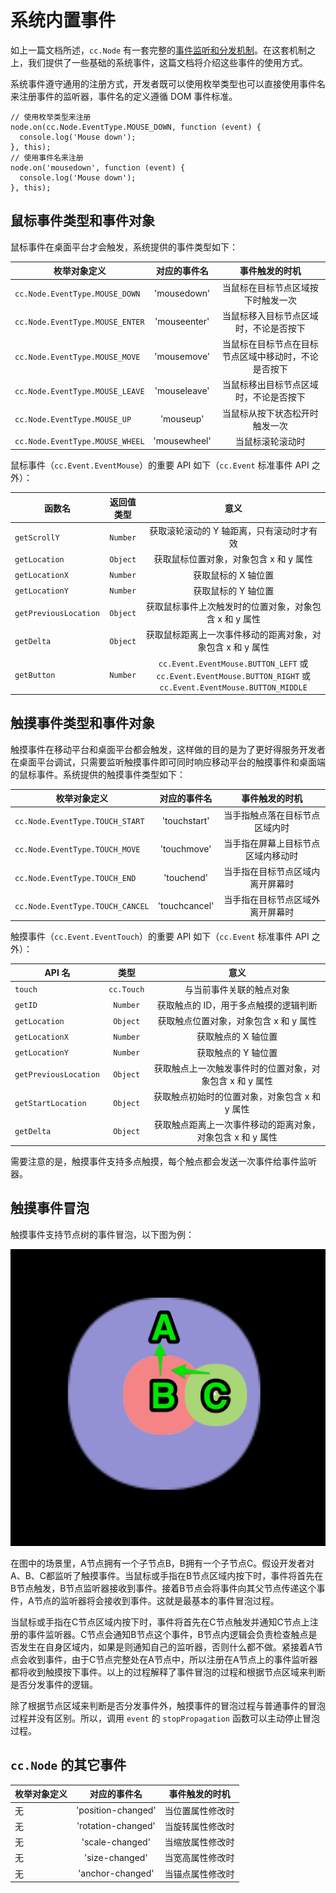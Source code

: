 # 系统内置事件

如上一篇文档所述，`cc.Node` 有一套完整的[事件监听和分发机制](./events.md)。在这套机制之上，我们提供了一些基础的系统事件，这篇文档将介绍这些事件的使用方式。

系统事件遵守通用的注册方式，开发者既可以使用枚举类型也可以直接使用事件名来注册事件的监听器，事件名的定义遵循 DOM 事件标准。

```
// 使用枚举类型来注册
node.on(cc.Node.EventType.MOUSE_DOWN, function (event) {
  console.log('Mouse down');
}, this);
// 使用事件名来注册
node.on('mousedown', function (event) {
  console.log('Mouse down');
}, this);
``` 

## 鼠标事件类型和事件对象

鼠标事件在桌面平台才会触发，系统提供的事件类型如下：

| 枚举对象定义 | 对应的事件名 | 事件触发的时机 |
| ---------- |:----------:|:-----------:|
| `cc.Node.EventType.MOUSE_DOWN` | 'mousedown' | 当鼠标在目标节点区域按下时触发一次 |
| `cc.Node.EventType.MOUSE_ENTER` | 'mouseenter' | 当鼠标移入目标节点区域时，不论是否按下 |
| `cc.Node.EventType.MOUSE_MOVE` | 'mousemove' | 当鼠标在目标节点在目标节点区域中移动时，不论是否按下 |
| `cc.Node.EventType.MOUSE_LEAVE` | 'mouseleave' | 当鼠标移出目标节点区域时，不论是否按下 |
| `cc.Node.EventType.MOUSE_UP` | 'mouseup' | 当鼠标从按下状态松开时触发一次 |
| `cc.Node.EventType.MOUSE_WHEEL` | 'mousewheel' | 当鼠标滚轮滚动时 |

鼠标事件（`cc.Event.EventMouse`）的重要 API 如下（`cc.Event` 标准事件 API 之外）：

| 函数名 | 返回值类型 | 意义 |
| ------ |:-------:|:----:|
| `getScrollY` | `Number` | 获取滚轮滚动的 Y 轴距离，只有滚动时才有效 |
| `getLocation` | `Object` | 获取鼠标位置对象，对象包含 x 和 y 属性 |
| `getLocationX` | `Number` | 获取鼠标的 X 轴位置 |
| `getLocationY` | `Number` | 获取鼠标的 Y 轴位置 |
| `getPreviousLocation` | `Object` | 获取鼠标事件上次触发时的位置对象，对象包含 x 和 y 属性 |
| `getDelta` | `Object` | 获取鼠标距离上一次事件移动的距离对象，对象包含 x 和 y 属性 |
| `getButton` | `Number` | `cc.Event.EventMouse.BUTTON_LEFT` 或 `cc.Event.EventMouse.BUTTON_RIGHT` 或 `cc.Event.EventMouse.BUTTON_MIDDLE` |

## 触摸事件类型和事件对象

触摸事件在移动平台和桌面平台都会触发，这样做的目的是为了更好得服务开发者在桌面平台调试，只需要监听触摸事件即可同时响应移动平台的触摸事件和桌面端的鼠标事件。系统提供的触摸事件类型如下：

| 枚举对象定义 | 对应的事件名 | 事件触发的时机 |
| ---------- |:----------:|:-----------:|
| `cc.Node.EventType.TOUCH_START` | 'touchstart' | 当手指触点落在目标节点区域内时 |
| `cc.Node.EventType.TOUCH_MOVE` | 'touchmove' | 当手指在屏幕上目标节点区域内移动时 |
| `cc.Node.EventType.TOUCH_END` | 'touchend' | 当手指在目标节点区域内离开屏幕时 |
| `cc.Node.EventType.TOUCH_CANCEL` | 'touchcancel' | 当手指在目标节点区域外离开屏幕时 |

触摸事件（`cc.Event.EventTouch`）的重要 API 如下（`cc.Event` 标准事件 API 之外）：

| API 名 | 类型 | 意义 |
| ------ |:---:|:----:|
| `touch` | `cc.Touch` | 与当前事件关联的触点对象 |
| `getID` | `Number` | 获取触点的 ID，用于多点触摸的逻辑判断 |
| `getLocation` | `Object` | 获取触点位置对象，对象包含 x 和 y 属性 |
| `getLocationX` | `Number` | 获取触点的 X 轴位置 |
| `getLocationY` | `Number` | 获取触点的 Y 轴位置 |
| `getPreviousLocation` | `Object` | 获取触点上一次触发事件时的位置对象，对象包含 x 和 y 属性 |
| `getStartLocation` | `Object` | 获取触点初始时的位置对象，对象包含 x 和 y 属性 |
| `getDelta` | `Object` | 获取触点距离上一次事件移动的距离对象，对象包含 x 和 y 属性 |

需要注意的是，触摸事件支持多点触摸，每个触点都会发送一次事件给事件监听器。

## 触摸事件冒泡

触摸事件支持节点树的事件冒泡，以下图为例：

![propagation](./internal-events/propagation.png)

在图中的场景里，A节点拥有一个子节点B，B拥有一个子节点C。假设开发者对A、B、C都监听了触摸事件。当鼠标或手指在B节点区域内按下时，事件将首先在B节点触发，B节点监听器接收到事件。接着B节点会将事件向其父节点传递这个事件，A节点的监听器将会接收到事件。这就是最基本的事件冒泡过程。

当鼠标或手指在C节点区域内按下时，事件将首先在C节点触发并通知C节点上注册的事件监听器。C节点会通知B节点这个事件，B节点内逻辑会负责检查触点是否发生在自身区域内，如果是则通知自己的监听器，否则什么都不做。紧接着A节点会收到事件，由于C节点完整处在A节点中，所以注册在A节点上的事件监听器都将收到触摸按下事件。以上的过程解释了事件冒泡的过程和根据节点区域来判断是否分发事件的逻辑。

除了根据节点区域来判断是否分发事件外，触摸事件的冒泡过程与普通事件的冒泡过程并没有区别。所以，调用 `event` 的 `stopPropagation` 函数可以主动停止冒泡过程。

## `cc.Node` 的其它事件

| 枚举对象定义 | 对应的事件名 | 事件触发的时机 |
| ---------- |:----------:|:-----------:|
| 无 | 'position-changed' | 当位置属性修改时 |
| 无 | 'rotation-changed' | 当旋转属性修改时 |
| 无 | 'scale-changed' | 当缩放属性修改时 |
| 无 | 'size-changed' | 当宽高属性修改时 |
| 无 | 'anchor-changed' | 当锚点属性修改时 |
